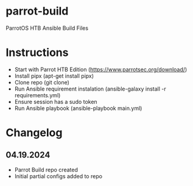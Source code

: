 # parrot-build
ParrotOS HTB Ansible Build Files

# Instructions
- Start with Parrot HTB Edition (https://www.parrotsec.org/download/)
- Install pipx (apt-get install pipx)
- Clone repo (git clone)
- Run Ansible requirement instalation (ansible-galaxy install -r requirements.yml)
- Ensure session has a sudo token
- Run Ansible playbook (ansible-playbook main.yml)

# Changelog
## 04.19.2024
- Parrot Build repo created
- Initial partial configs added to repo

